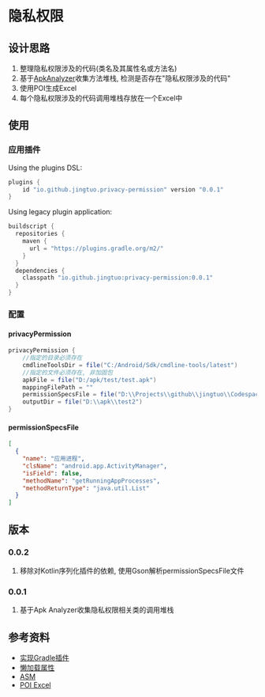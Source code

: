 # 隐私权限

## 设计思路

1. 整理隐私权限涉及的代码(类名及其属性名或方法名)
2. 基于[ApkAnalyzer](ApkAnalyzer.md)收集方法堆栈, 检测是否存在"隐私权限涉及的代码"
3. 使用POI生成Excel
4. 每个隐私权限涉及的代码调用堆栈存放在一个Excel中

## 使用

### 应用插件

Using the plugins DSL:
```groovy
plugins {
    id "io.github.jingtuo.privacy-permission" version "0.0.1"
}
```

Using legacy plugin application:
```groovy
buildscript {
  repositories {
    maven {
      url = "https://plugins.gradle.org/m2/"
    }
  }
  dependencies {
    classpath "io.github.jingtuo:privacy-permission:0.0.1"
  }
}
```

### 配置

#### privacyPermission

```groovy
privacyPermission {
    //指定的目录必须存在
    cmdlineToolsDir = file("C:/Android/Sdk/cmdline-tools/latest")
    //指定的文件必须存在, 非加固包
    apkFile = file("D:/apk/test/test.apk")
    mappingFilePath = ""
    permissionSpecsFile = file("D:\\Projects\\github\\jingtuo\\Codespaces\\privacy-permission\\permissionSpecs.json")
    outputDir = file("D:\\apk\\test2")
}
```

#### permissionSpecsFile

```json
[
  {
    "name": "应用进程",
    "clsName": "android.app.ActivityManager",
    "isField": false,
    "methodName": "getRunningAppProcesses",
    "methodReturnType": "java.util.List"
  }
]
```

## 版本

### 0.0.2

1. 移除对Kotlin序列化插件的依赖, 使用Gson解析permissionSpecsFile文件

### 0.0.1

1. 基于Apk Analyzer收集隐私权限相关类的调用堆栈

## 参考资料

- [实现Gradle插件](https://docs.gradle.org/current/userguide/implementing_gradle_plugins.html)
- [懒加载属性](https://docs.gradle.org/current/userguide/lazy_configuration.html#lazy_properties)
- [ASM](https://asm.ow2.io/)
- [POI Excel](https://poi.apache.org/components/spreadsheet/index.html)

